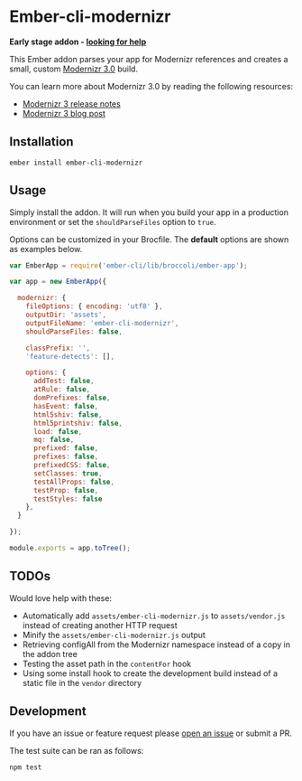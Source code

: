 # Ember-cli-modernizr

**Early stage addon - [looking for help](#todos)**

This Ember addon parses your app for Modernizr references and creates a small, custom [Modernizr 3.0](http://modernizr.com/) build.

You can learn more about Modernizr 3.0 by reading the following resources:

- [Modernizr 3 release notes](https://github.com/Modernizr/Modernizr/issues/805)
- [Modernizr 3 blog post](http://modernizr.com/news/modernizr-v3-stickers-diversity/)

## Installation

```
ember install ember-cli-modernizr
```

## Usage

Simply install the addon. It will run when you build your app in a production environment or set the `shouldParseFiles` option to `true`.

Options can be customized in your Brocfile. The **default** options are shown as examples below.

```js
var EmberApp = require('ember-cli/lib/broccoli/ember-app');

var app = new EmberApp({

  modernizr: {
    fileOptions: { encoding: 'utf8' },
    outputDir: 'assets',
    outputFileName: 'ember-cli-modernizr',
    shouldParseFiles: false,

    classPrefix: '',
    'feature-detects': [],

    options: {
      addTest: false,
      atRule: false,
      domPrefixes: false,
      hasEvent: false,
      html5shiv: false,
      html5printshiv: false,
      load: false,
      mq: false,
      prefixed: false,
      prefixes: false,
      prefixedCSS: false,
      setClasses: true,
      testAllProps: false,
      testProp: false,
      testStyles: false
    },
  }

});

module.exports = app.toTree();
```

## TODOs

Would love help with these:

- Automatically add `assets/ember-cli-modernizr.js` to `assets/vendor.js` instead of creating another HTTP request
- Minify the `assets/ember-cli-modernizr.js` output
- Retrieving configAll from the Modernizr namespace instead of a copy in the addon tree
- Testing the asset path in the `contentFor` hook
- Using some install hook to create the development build instead of a static file in the `vendor` directory

## Development

If you have an issue or feature request please [open an issue](https://github.com/sir-dunxalot/ember-cli-modernizr/issues/new) or submit a PR.

The test suite can be ran as follows:

```
npm test
```
